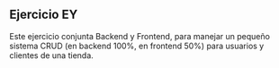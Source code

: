 ## Ejercicio EY

Este ejercicio conjunta Backend y Frontend, para manejar un pequeño sistema CRUD (en backend 100%, en frontend 50%)
para usuarios y clientes de una tienda.
